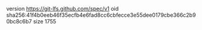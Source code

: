version https://git-lfs.github.com/spec/v1
oid sha256:41f4b0eeb46f35ecfb4e6fad8cc6cbfecce3e55dee0179cbe366c2b90bc8c6b7
size 1755
